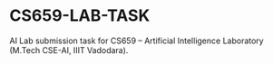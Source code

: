 # CS659-LAB-TASK
AI Lab submission task for CS659 – Artificial Intelligence Laboratory (M.Tech CSE-AI, IIIT Vadodara).
